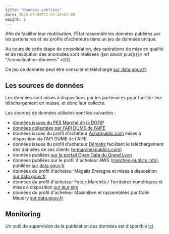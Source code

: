 ```yaml
---
title: "Données publiées"
date: 2020-05-05T12:57:45+02:00
weight: 1
---
```


Afin de faciliter leur réutilisation, l'État rassemble les données publiées par les partenaires et les profils d'acheteurs dans un jeu de données unique.

Au cours de cette étape de consolidation, des opérations de mise en qualité et de résolution des anomalies sont réalisées ([en savoir plus]({{< ref "/consolidation-donnees" >}})).

Ce jeu de données peut être consulté et téléchargé [sur data.gouv.fr](https://www.data.gouv.fr/fr/datasets/5cd57bf68b4c4179299eb0e9/).

## Les sources de données

Les données sont mises à dispositions par les partenaires pour faciliter leur téléchargement en masse, et donc leur collecte.

Les sources de données utilisées sont les suivantes :

- [données issues du PES Marché de la DGFiP](https://www.data.gouv.fr/fr/datasets/donnees-essentielles-de-la-commande-publique-transmises-via-le-pes-marche/)
- [données collectées par l'API DUME de l'AIFE](https://www.data.gouv.fr/fr/organizations/agence-pour-linformatique-financiere-de-letat/)
- données issues du profil d'acheteur [Achatpublic.com](https://www.data.gouv.fr/fr/datasets/aife-de-44785462100045/) mises à disposition via l'API DUME de l'AIFE
- données issues du profil d'acheteur [Dématis](https://www.data.gouv.fr/fr/organizations/dematis/) facilitant le téléchargement des données de ses clients ([e-marchespublics.com](https://www.data.gouv.fr/fr/datasets/donnees-essentielles-des-marches-publics-e-marchespublics-com-1/#_))
- données publiées [sur le portail Open Data du Grand Lyon](https://data.grandlyon.com/citoyennete/marchf-public-de-la-mftropole-de-lyon/)
- données publiées sur le profil d'acheteur AWS ([marches-publics.info](https://www.marches-publics.info/mpiaws/index.cfm?fuseaction=pub.affResultats&IDs=25)), publiées [sur data.gouv.fr](https://www.data.gouv.fr/fr/datasets/donnees-essentielles-des-marches-publics-publies-sur-marches-publics-info-aws/)
- données du profil d'acheteur Mégalis Bretagne et mises à disposition [sur data.gouv.fr](https://www.data.gouv.fr/fr/datasets/donnees-essentielles-des-marches-publics-de-megalis-bretagne/)
- données du profil d'acheteur Focus Marchés / Territoires numériques et mises à disposition [sur leur site](http://focus-marches.ternum-bfc.fr/xml/)
- données du profil d'acheteur Maximilien et rassemblées par Colin Maudry [sur data.gouv.fr](https://www.data.gouv.fr/fr/datasets/donnees-essentielles-des-marches-publics-des-plateformes-atexo/)

## Monitoring

Un outil de supervision de la publication des données est disponible [ici](https://139bercy.github.io/decp-monitoring/).

